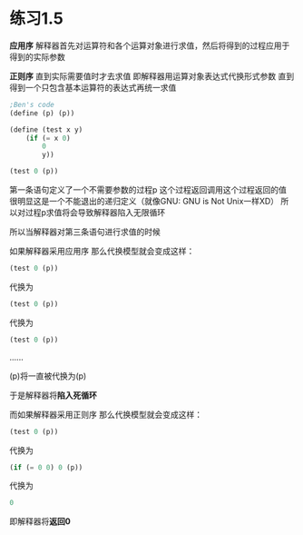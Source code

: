 # 练习1.5

**应用序** 解释器首先对运算符和各个运算对象进行求值，然后将得到的过程应用于得到的实际参数

**正则序** 直到实际需要值时才去求值 即解释器用运算对象表达式代换形式参数 直到得到一个只包含基本运算符的表达式再统一求值

```scheme
;Ben's code
(define (p) (p))

(define (test x y)
    (if (= x 0)
        0
        y))

(test 0 (p))
```

第一条语句定义了一个不需要参数的过程p 这个过程返回调用这个过程返回的值 很明显这是一个不能退出的递归定义（就像GNU: GNU is Not Unix一样XD） 所以对过程p求值将会导致解释器陷入无限循环

所以当解释器对第三条语句进行求值的时候

如果解释器采用应用序 那么代换模型就会变成这样：
```scheme
(test 0 (p))
```
代换为
```scheme
(test 0 (p))
```
代换为
```scheme
(test 0 (p))
```
......

(p)将一直被代换为(p)

于是解释器将**陷入死循环**

而如果解释器采用正则序 那么代换模型就会变成这样：
```scheme
(test 0 (p))
```
代换为
```scheme
(if (= 0 0) 0 (p))
```
代换为
```scheme
0
```
即解释器将**返回0**



